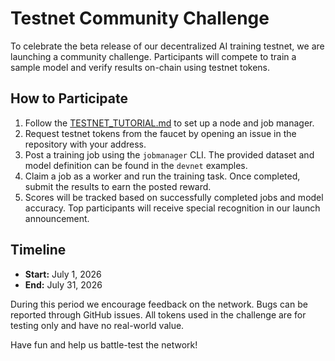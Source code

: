 # Testnet Community Challenge

To celebrate the beta release of our decentralized AI training testnet, we are launching a community challenge. Participants will compete to train a sample model and verify results on-chain using testnet tokens.

## How to Participate
1. Follow the [TESTNET_TUTORIAL.md](TESTNET_TUTORIAL.md) to set up a node and job manager.
2. Request testnet tokens from the faucet by opening an issue in the repository with your address.
3. Post a training job using the `jobmanager` CLI. The provided dataset and model definition can be found in the `devnet` examples.
4. Claim a job as a worker and run the training task. Once completed, submit the results to earn the posted reward.
5. Scores will be tracked based on successfully completed jobs and model accuracy. Top participants will receive special recognition in our launch announcement.

## Timeline
- **Start:** July 1, 2026
- **End:** July 31, 2026

During this period we encourage feedback on the network. Bugs can be reported through GitHub issues. All tokens used in the challenge are for testing only and have no real-world value.

Have fun and help us battle-test the network!
